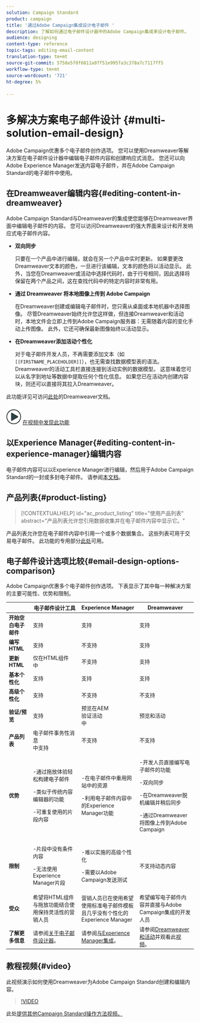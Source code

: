 ```yaml
---
solution: Campaign Standard
product: campaign
title: '通过Adobe Campaign集成设计电子邮件 '
description: 了解如何通过电子邮件设计器中的Adobe Campaign集成来设计电子邮件。
audience: designing
content-type: reference
topic-tags: editing-email-content
translation-type: tm+mt
source-git-commit: 5758e5f0f6811a97f51e995fa3c378a7c7117ff5
workflow-type: tm+mt
source-wordcount: '721'
ht-degree: 5%

---
```



# 多解决方案电子邮件设计 {#multi-solution-email-design}

Adobe Campaign优惠多个电子邮件创作选项。 您可以使用Dreamweaver等解决方案在电子邮件设计器中编辑电子邮件内容和创建响应式消息。 您还可以向Adobe Experience Manager发送内容电子邮件，并在Adobe Campaign Standard的电子邮件中使用。

## 在Dreamweaver编辑内容{#editing-content-in-dreamweaver}

Adobe Campaign Standard与Dreamweaver的集成使您能够在Dreamweaver界面中编辑电子邮件的内容。 您可以访问Dreamweaver的强大界面来设计和开发响应式电子邮件内容。

* **双向同步**

   只要在一个产品中进行编辑，就会在另一个产品中实时更新。 如果要更改Dreamweaver文本的颜色，一旦进行该编辑，文本的颜色将以活动显示。 此外，当您在Dreamweaver或活动中选择代码时，由于行号相同，因此选择将保留在两个产品之间，这在查找代码中的特定内容时非常有用。

* **通过 Dreamweaver 将本地图像上传到 Adobe Campaign**

   在Dreamweaver创建或编辑电子邮件时，您只需从桌面或本地机器中选择图像。 尽管Dreamweaver始终允许您这样做，但连接Dreamweaver和活动时，本地文件会立即上传到Adobe Campaign服务器：无需随着内容的变化手动上传图像。 此外，它还可确保最新图像始终以活动显示。

* **在Dreamweaver添加活动个性化**

   对于电子邮件开发人员，不再需要添加文本（如`[[FIRSTNAME_PLACEHOLDER]]`），也无需查找数据模型表的语法。 Dreamweaver的活动工具栏直接连接到活动实例的数据模型。 这意味着您可以从名字到地址等数据中提取任何个性化信息。 如果您已在活动内创建内容块，则还可以直接将其拉入Dreamweaver。

此功能详见可访问[此处](https://helpx.adobe.com/cn/dreamweaver/using/working-with-dreamweaver-and-campaign.html)的Dreamweaver文档。

![](assets/do-not-localize/how-to-video.png) [在视频中发现此功能](#video)

## 以Experience Manager{#editing-content-in-experience-manager}编辑内容

电子邮件内容可以以Experience Manager进行编辑，然后用于Adobe Campaign Standard的一封或多封电子邮件。 请参阅[本文档](../../integrating/using/integrating-with-experience-manager.md)。

## 产品列表{#product-listing}

>[!CONTEXTUALHELP]
>id="ac_product_listing"
>title="使用产品列表"
>abstract="产品列表允许您引用数据收集并在电子邮件内容中显示它。"

产品列表允许您在电子邮件内容中引用一个或多个数据集合。 这些列表可用于交易电子邮件。 此功能的专用部分[此处](../../designing/using/using-product-listings.md)可用。

## 电子邮件设计选项比较{#email-design-options-comparison}

Adobe Campaign优惠多个电子邮件创作选项。 下表显示了其中每一种解决方案的主要可能性、优势和限制。

<table> 
 <thead> 
  <tr> 
   <th> </th> 
   <th> 电子邮件设计工具<br /> </th> 
   <th> Experience Manager<br /> </th> 
   <th> Dreamweaver<br /> </th> 
  </tr> 
 </thead> 
 <tbody> 
  <tr> 
   <td> <strong>开始空白电子邮件</strong><br /> </td> 
   <td> 支持<br /> </td> 
   <td> 支持<br /> </td> 
   <td> 支持<br /> </td> 
  </tr> 
  <tr> 
   <td> <strong>编写HTML</strong><br /> </td> 
   <td> 支持<br /> </td> 
   <td> 不支持<br /> </td> 
   <td> 支持<br /> </td> 
  </tr> 
  <tr> 
   <td> <strong>更新HTML</strong><br /> </td> 
   <td> 仅在HTML组件<br />中 </td> 
   <td> 不支持<br /> </td> 
   <td> 支持<br /> </td> 
  </tr> 
  <tr> 
   <td> <strong>基本个性化</strong><br /> </td> 
   <td> 支持<br /> </td> 
   <td> 支持<br /> </td> 
   <td> 支持<br /> </td> 
  </tr> 
  <tr> 
   <td> <strong>高级个性化</strong><br /> </td> 
   <td> 支持<br /> </td> 
   <td> 不支持<br /> </td> 
   <td> 不支持<br /> </td> 
  </tr> 
  <tr> 
   <td> <strong>验证/预览</strong><br /> </td> 
   <td> 支持<br /> </td> 
   <td> 预览在AEM<br />验证活动<br />中 </td> 
   <td> 预览和活动<br /> </td> 
  </tr> 
  <tr> 
   <td> <strong>产品列表</strong><br /> </td> 
   <td> 电子邮件事务性消息<br />中支持 </td> 
   <td> 不支持<br /> </td> 
   <td> 不支持<br /> </td> 
  </tr> 
  <tr> 
   <td> <strong>优势</strong><br /> </td> 
   <td> 
     <p>-通过拖放体验轻松构建电子邮件</p>
     <p>-类似于传统内容编辑器的功能</p>
     <p>-可重复使用的片段内容</p>
  </td> 
   <td> 
     <p>-在电子邮件中重用网站中的资源</p>
     <p>-利用电子邮件内容中的Experience Manager功能</p>
    </td> 
   <td> 
    <p>-开发人员直接编写电子邮件的功能</p>
    <p>-双向同步</p>
    <p>-在Dreamweaver脱机编辑并稍后同步</p>
    <p>-通过Dreamweaver将图像上传到Adobe Campaign</p>
  </td> 
  </tr> 
  <tr> 
   <td> <strong>限制</strong><br /> </td> 
   <td> 
     <p>-片段中没有条件内容</p>
     <p>-无法使用Experience Manager片段</p>
  </td> 
   <td> 
     <p>-难以实施的高级个性化</p>
     <p>-需要以Adobe Campaign发送测试</p>
  </td> 
   <td> 不支持动态内容<br /> </td> 
  </tr> 
  <tr> 
   <td> <strong>受众</strong><br /> </td> 
   <td> 希望将HTML组件与拖放功能结合使用保持灵活性的营销人员<br /> </td> 
   <td> 营销人员已在使用希望使用标准电子邮件模板且几乎没有个性化的Experience Manager<br /> </td> 
   <td> 希望编写电子邮件内容并直接与Adobe Campaign集成的开发人员<br /> </td> 
  </tr> 
  <tr> 
   <td> <strong>了解更多信息</strong><br /> </td> 
   <td> 请参阅<a href="../../designing/using/designing-content-in-adobe-campaign.md">关于电子邮件设计器</a>。<br /> </td> 
   <td> 请参阅<a href="../../integrating/using/integrating-with-experience-manager.md">与Experience Manager集成</a>。<br /> </td> 
   <td> 请参阅<a href="https://helpx.adobe.com/dreamweaver/using/working-with-dreamweaver-and-campaign.html">Dreamweaver和活动</a>并观看此<a href="#video">视频</a>。<br /> </td> 
  </tr> 
 </tbody> 
</table>

## 教程视频{#video}

此视频演示如何使用Dreamweaver为Adobe Campaign Standard创建和编辑内容。

>[!VIDEO](https://video.tv.adobe.com/v/23121?quality=12&captions=eng)

此处[提供其他Campaign Standard操作方法视频。](https://experienceleague.adobe.com/docs/campaign-standard-learn/tutorials/overview.html?lang=zh-Hans)
